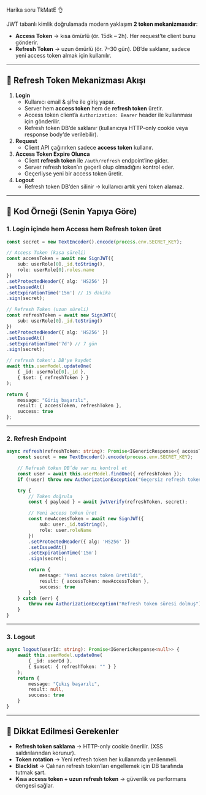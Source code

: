 Harika soru TkMatE 👌

JWT tabanlı kimlik doğrulamada modern yaklaşım **2 token mekanizmasıdır**:

- **Access Token** → kısa ömürlü (ör. 15dk – 2h). Her request’te client bunu gönderir.
- **Refresh Token** → uzun ömürlü (ör. 7–30 gün). DB’de saklanır, sadece yeni access token almak için kullanılır.

---

## 🔄 Refresh Token Mekanizması Akışı

1. **Login**
    - Kullanıcı email & şifre ile giriş yapar.
    - Server hem **access token** hem de **refresh token** üretir.
    - Access token client’a `Authorization: Bearer` header ile kullanması için gönderilir.
    - Refresh token DB’de saklanır (kullanıcıya HTTP-only cookie veya response body’de verilebilir).
2. **Request**
    - Client API çağırırken sadece **access token** kullanır.
3. **Access Token Expire Olunca**
    - Client **refresh token** ile `/auth/refresh` endpoint’ine gider.
    - Server refresh token’ın geçerli olup olmadığını kontrol eder.
    - Geçerliyse yeni bir access token üretir.
4. **Logout**
    - Refresh token DB’den silinir → kullanıcı artık yeni token alamaz.

---

## 🔧 Kod Örneği (Senin Yapıya Göre)

### 1. Login içinde hem Access hem Refresh token üret

```ts
const secret = new TextEncoder().encode(process.env.SECRET_KEY);

// Access Token (kısa süreli)
const accessToken = await new SignJWT({
    sub: userRole[0]._id.toString(),
    role: userRole[0].roles.name
})
.setProtectedHeader({ alg: 'HS256' })
.setIssuedAt()
.setExpirationTime('15m') // 15 dakika
.sign(secret);

// Refresh Token (uzun süreli)
const refreshToken = await new SignJWT({
    sub: userRole[0]._id.toString()
})
.setProtectedHeader({ alg: 'HS256' })
.setIssuedAt()
.setExpirationTime('7d') // 7 gün
.sign(secret);

// refresh token'ı DB'ye kaydet
await this.userModel.updateOne(
    { _id: userRole[0]._id },
    { $set: { refreshToken } }
);

return {
    message: "Giriş başarılı",
    result: { accessToken, refreshToken },
    success: true
};
```

---

### 2. Refresh Endpoint

```ts
async refresh(refreshToken: string): Promise<IGenericResponse<{ accessToken: string }>> {
    const secret = new TextEncoder().encode(process.env.SECRET_KEY);

    // Refresh token DB’de var mı kontrol et
    const user = await this.userModel.findOne({ refreshToken });
    if (!user) throw new AuthorizationException("Geçersiz refresh token");

    try {
        // Token doğrula
        const { payload } = await jwtVerify(refreshToken, secret);

        // Yeni access token üret
        const newAccessToken = await new SignJWT({
            sub: user._id.toString(),
            role: user.roleName
        })
        .setProtectedHeader({ alg: 'HS256' })
        .setIssuedAt()
        .setExpirationTime('15m')
        .sign(secret);

        return {
            message: "Yeni access token üretildi",
            result: { accessToken: newAccessToken },
            success: true
        }
    } catch (err) {
        throw new AuthorizationException("Refresh token süresi dolmuş");
    }
}
```

---

### 3. Logout

```ts
async logout(userId: string): Promise<IGenericResponse<null>> {
    await this.userModel.updateOne(
        { _id: userId },
        { $unset: { refreshToken: "" } }
    );
    return {
        message: "Çıkış başarılı",
        result: null,
        success: true
    }
}
```

---

## 🔐 Dikkat Edilmesi Gerekenler

- **Refresh token saklama** → HTTP-only cookie önerilir. (XSS saldırılarından korunur).
- **Token rotation** → Yeni refresh token her kullanımda yenilenmeli.
- **Blacklist** → Çalınan refresh token’ları engellemek için DB tarafında tutmak şart.
- **Kısa access token + uzun refresh token** → güvenlik ve performans dengesi sağlar.
